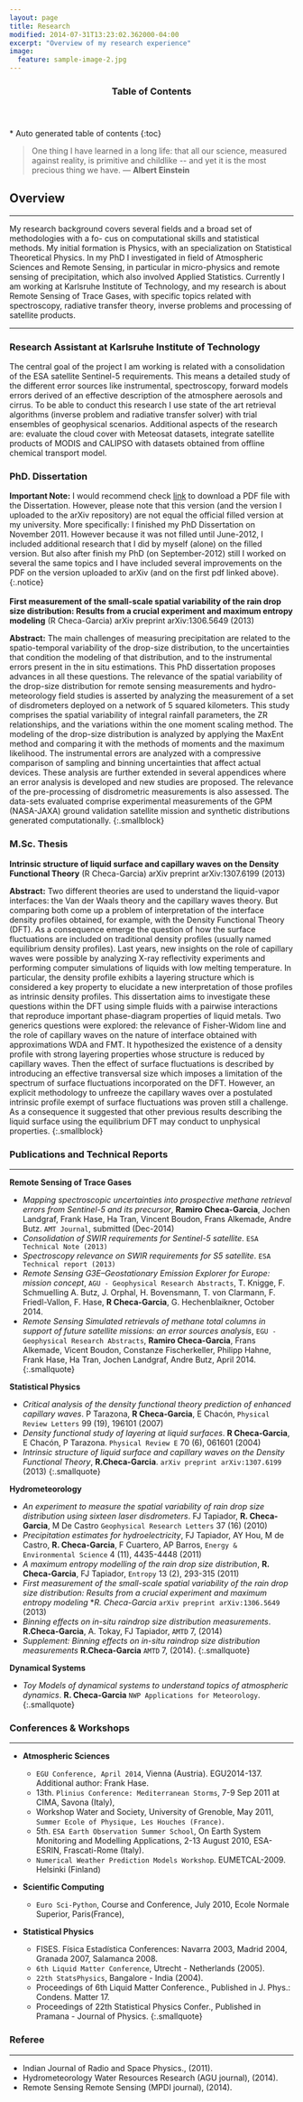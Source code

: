 ```yaml
---
layout: page
title: Research
modified: 2014-07-31T13:23:02.362000-04:00
excerpt: "Overview of my research experience"
image:
  feature: sample-image-2.jpg
---
```


<section id="table-of-contents" class="toc">
  <header>
    <h3>Table of Contents</h3>
  </header>
<div id="drawer" markdown="1">
*  Auto generated table of contents
{:toc}
</div>
</section><!-- /#table-of-contents -->


> One thing I have learned in a long life: that all our science, measured against reality, is primitive and childlike -- and yet it is the most precious thing we have. ― **Albert Einstein**

## Overview
---

My research background covers several fields and a broad set of methodologies with a fo-
cus on computational skills and statistical methods. My initial formation is Physics, with
an specialization on Statistical Theoretical Physics. In my PhD I investigated
in field of Atmospheric Sciences and Remote Sensing, in particular in micro-physics
and remote sensing of precipitation, which also involved Applied Statistics.
Currently I am working at Karlsruhe Institute of Technology, and my research is about
Remote Sensing of Trace Gases, with specific topics related with spectroscopy, radiative
transfer theory, inverse problems and processing of satellite products.


[comment]: <> (My research background cover several fields and a broad set of methodologies both theoretical and experimental, with a strong focus on computational tools. My initial formation is Physics with an specialization on Theoretical Physics. This side was developed during my M.Sc. in Condensed Matter which was related with Statistical Physics in a theoretical field of Theory of Liquids. However my interest has been moved to the field of Atmospheric Sciences and Remote Sensing. Therefore the main scope of my PhD was related with Micro-physics of rainfall and remote sensing of precipitation, which also involves Applied Statistics. Actually I am working at the field of Remote Sensing of Trace Gases, this improves my knowledge on radiative transfer theory, inverse problem,satellite product, and spectroscopy)


---

### Research Assistant at Karlsruhe Institute of Technology

The central goal of the project I am working is related with a consolidation of the ESA satellite Sentinel-5 requirements. This means a detailed study of the different error sources like instrumental, spectroscopy, forward models errors derived of an effective description of the atmosphere aerosols and cirrus. To be able to conduct this research I use state of the art retrieval algorithms (inverse problem and radiative transfer solver) with trial ensembles of geophysical scenarios. Additional aspects of the research are: evaluate the cloud cover with Meteosat datasets, integrate satellite products of MODIS and CALIPSO with datasets obtained from offline chemical transport model.


### PhD. Dissertation


**Important Note:**  I would recommend check [link](https://spideroak.com/browse/share/checagarcia/phddissertation) to download a PDF file with the Dissertation. However, please note that this version (and the version I uploaded to the arXiv repository) are not equal the official filled version at my university. More specifically: I finished my PhD Dissertation on November 2011. However because it was not filled until June-2012, I included additional research that I did by myself (alone) on the filled version. But also after finish my PhD (on September-2012) still I worked on several the same topics and I have included several improvements on the PDF on the version uploaded to arXiv (and on the first pdf linked above).
{:.notice}
<br><br>
**First measurement of the small-scale spatial variability of the rain drop size distribution: Results from a crucial experiment and maximum entropy modeling** (R Checa-Garcia) arXiv preprint arXiv:1306.5649 (2013)

**Abstract:**
The main challenges of measuring precipitation are related to the spatio-temporal variability of the drop-size distribution, to the uncertainties that condition the modeling of that distribution, and to the instrumental errors present in the in situ estimations. This PhD dissertation proposes advances in all these questions. The relevance of the spatial variability of the drop-size distribution for remote sensing measurements and hydro-meteorology field studies is asserted by analyzing the measurement of a set of disdrometers deployed on a network of 5 squared kilometers. This study comprises the spatial variability of integral rainfall parameters, the ZR relationships, and the variations within the one moment scaling method. The modeling of the drop-size distribution is analyzed by applying the MaxEnt method and comparing it with the methods of moments and the maximum likelihood. The instrumental errors are analyzed with a compressive comparison of sampling and binning uncertainties that affect actual devices. These analysis are further extended in several appendices where an error analysis is developed and new studies are proposed. The relevance of the pre-processing of disdrometric measurements is also assessed. The data-sets evaluated comprise experimental measurements of the GPM (NASA-JAXA) ground validation satellite mission and synthetic distributions generated computationally.
{:.smallblock}

### M.Sc. Thesis

**Intrinsic structure of liquid surface and capillary waves on the Density Functional Theory** (R Checa-Garcia) arXiv preprint arXiv:1307.6199 (2013)

**Abstract:**
Two different theories are used to understand the liquid-vapor interfaces: the Van der Waals theory and the capillary waves theory. But comparing both come up a problem of interpretation of the interface density profiles obtained, for example, with the Density Functional Theory (DFT). As a consequence emerge the question of how the surface fluctuations are included on traditional density profiles (usually named equilibrium density profiles). Last years, new insights on the role of capillary waves were possible by analyzing X-ray reflectivity experiments and performing computer simulations of liquids with low melting temperature. In particular, the density profile exhibits a layering structure which is considered a key property to elucidate a new interpretation of those profiles as intrinsic density profiles. This dissertation aims to investigate these questions within the DFT using simple fluids with a pairwise interactions that reproduce important phase-diagram properties of liquid metals. Two generics questions were explored: the relevance of Fisher-Widom line and the role of capillary waves on the nature of interface obtained with approximations WDA and FMT. It hypothesized the existence of a density profile with strong layering properties whose structure is reduced by capillary waves. Then the effect of surface fluctuations is described by introducing an effective transversal size which imposes a limitation of the spectrum of surface fluctuations incorporated on the DFT. However, an explicit methodology to unfreeze the capillary waves over a postulated intrinsic profile exempt of surface fluctuations was proven still a challenge. As a consequence it suggested that other previous results describing the liquid surface using the equilibrium DFT may conduct to unphysical properties.
{:.smallblock}

### Publications and Technical Reports
---


**Remote Sensing of Trace Gases**

- *Mapping spectroscopic uncertainties into prospective methane retrieval errors from Sentinel-5 and its precursor*, **Ramiro Checa-Garcia**, Jochen Landgraf, Frank Hase, Ha Tran, Vincent Boudon, Frans Alkemade, Andre Butz. `AMT Journal`, submitted (Dec-2014)
- *Consolidation of SWIR requirements for Sentinel-5 satellite*. `ESA Technical Note (2013)`
- *Spectroscopy relevance on SWIR requirements for S5 satellite*. `ESA Technical report (2013)`
- *Remote Sensing G3E–Geostationary Emission Explorer for Europe: mission concept*, `AGU - Geophysical Research Abstracts`, T. Knigge, F. Schmuelling A. Butz, J. Orphal, H. Bovensmann, T. von Clarmann, F. Friedl-Vallon, F. Hase, **R Checa-Garcia**, G. Hechenblaikner, October 2014.
- *Remote Sensing Simulated retrievals of methane total columns in support of future satellite missions: an error sources analysis*, `EGU - Geophysical Research Abstracts`, **Ramiro Checa-Garcia**, Frans Alkemade, Vicent Boudon, Constanze Fischerkeller, Philipp Hahne, Frank Hase, Ha Tran, Jochen Landgraf, Andre Butz, April 2014.
{:.smallquote}

**Statistical Physics**

- *Critical analysis of the density functional theory prediction of enhanced capillary waves*. P Tarazona, **R Checa-Garcia**, E Chacón, `Physical Review Letters` 99 (19), 196101 (2007)
- *Density functional study of layering at liquid surfaces*. **R Checa-Garcia**, E Chacón, P Tarazona. `Physical Review E` 70 (6), 061601 (2004)
- *Intrinsic structure of liquid surface and capillary waves on the Density Functional Theory*, **R.Checa-Garcia**. `arXiv preprint arXiv:1307.6199` (2013)
{:.smallquote}

**Hydrometeorology**

- *An experiment to measure the spatial variability of rain drop size distribution using sixteen laser disdrometers*. FJ Tapiador, **R. Checa-Garcia**, M De Castro `Geophysical Research Letters` 37 (16) (2010)
- *Precipitation estimates for hydroelectricity*, FJ Tapiador, AY Hou, M de Castro, **R. Checa-Garcia**, F Cuartero, AP Barros, `Energy & Environmental Science` 4 (11), 4435-4448 (2011)
- *A maximum entropy modelling of the rain drop size distribution*, **R. Checa-Garcia**, FJ Tapiador, `Entropy` 13 (2), 293-315 (2011)
- *First measurement of the small-scale spatial variability of the rain drop size distribution: Results from a crucial experiment and maximum entropy modeling* **R. Checa-Garcia* `arXiv preprint arXiv:1306.5649` (2013)
- *Binning effects on in-situ raindrop size distribution measurements*. **R.Checa-Garcia**, A. Tokay, FJ Tapiador, `AMTD` 7, (2014)
- *Supplement: Binning effects on in-situ raindrop size distribution measurements* **R.Checa-Garcia** `AMTD` 7, (2014).
{:.smallquote}

**Dynamical Systems**

- *Toy Models of dynamical systems to understand topics of atmospheric dynamics*. **R. Checa-Garcia** `NWP Applications for Meteorology`.
{:.smallquote}

### Conferences & Workshops
---

- **Atmospheric Sciences**
	- `EGU Conference, April 2014`, Vienna (Austria). EGU2014-137. Additional author: Frank Hase.
	- 13th. `Plinius Conference: Mediterranean Storms`, 7-9 Sep 2011 at CIMA, Savona (Italy),
	- Workshop Water and Society, University of Grenoble, May 2011, `Summer Ecole of Physique, Les Houches (France)`.
	- 5th. `ESA Earth Observation Summer School`, On Earth System Monitoring and Modelling Applications, 2-13 August 2010, ESA-ESRIN, Frascati-Rome (Italy).
	- `Numerical Weather Prediction Models Workshop`. EUMETCAL-2009. Helsinki (Finland)

- **Scientific Computing**
  - `Euro Sci-Python`, Course and Conference, July 2010, Ecole Normale Superior, Paris(France),
- **Statistical Physics**
  - FISES. Física Estadística Conferences: Navarra 2003, Madrid 2004, Granada 2007, Salamanca 2008.
  - `6th Liquid Matter Conference`, Utrecht - Netherlands (2005).
  - `22th StatsPhysics`, Bangalore - India (2004).
  - Proceedings of 6th Liquid Matter Conference., Published in J. Phys.: Condens. Matter 17.
  - Proceedings of 22th Statistical Physics Confer., Published in Pramana - Journal of Physics.
{:.smallquote}

### Referee
---

- Indian Journal of Radio and Space Physics., (2011).
- Hydrometeorology Water Resources Research (AGU journal), (2014).
- Remote Sensing Remote Sensing (MPDI journal), (2014).
